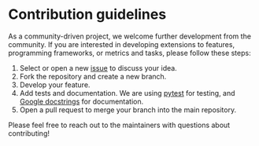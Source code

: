 # Contribution guidelines

As a community-driven project, we welcome further development from the community. If you are interested in developing extensions to features, programming frameworks, or metrics and tasks, please follow these steps:

1. Select or open a new [issue](https://github.com/NeuroBench/algorithms_benchmarks/issues) to discuss your idea.
2. Fork the repository and create a new branch.
3. Develop your feature.
4. Add tests and documentation. We are using [pytest](https://docs.pytest.org/en/stable/) for testing, and [Google docstrings](https://sphinxcontrib-napoleon.readthedocs.io/en/latest/example_google.html) for documentation.
5. Open a pull request to merge your branch into the main repository.

Please feel free to reach out to the maintainers with questions about contributing!